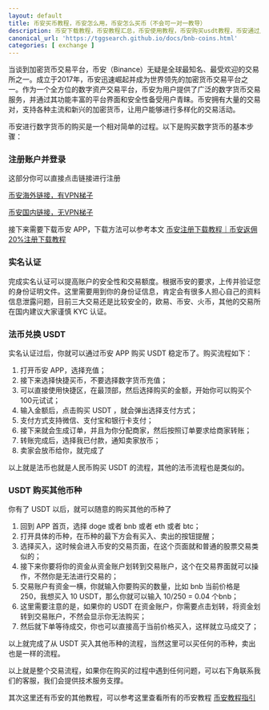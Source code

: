 ```yaml
---
layout: default
title: 币安买币教程，币安怎么用，币安怎么买币（不会可一对一教导）
description: 币安下载教程，币安教程汇总，币安使用教程，币安购买usdt教程，币安通过人民币可以轻松的购买其他币种，例如币安购买 Doge、ETH、BTC等，这里会涉及币安购买USDT教程，这部分需要有一个详细的教程指引，不然很容易入坑。有了基础的 USDT 以后，买其他币种就比较简单了。
canonical_url: 'https://tggsearch.github.io/docs/bnb-coins.html'
categories: [ exchange ]
---
```

当谈到加密货币交易平台，币安（Binance）无疑是全球最知名、最受欢迎的交易所之一。成立于2017年，币安迅速崛起并成为世界领先的加密货币交易平台之一。作为一个全方位的数字资产交易平台，币安为用户提供了广泛的数字货币交易服务，并通过其功能丰富的平台界面和安全性备受用户青睐。币安拥有大量的交易对，支持各种主流和新兴的加密货币，让用户能够进行多样化的交易活动。

币安进行数字货币的购买是一个相对简单的过程。以下是购买数字货币的基本步骤：

### 注册账户并登录
这部分你可以直接点击链接进行注册

[币安海外链接，有VPN梯子](./302.html?target=https://www.binance.com/join?ref==ZGR4DOXV)

[币安国内链接，无VPN梯子](./302.html?target=https://www.suitechsui.us/join?ref=ZGR4DOXV) 

接下来需要下载币安 APP，下载方法可以参考本文 [币安注册下载教程｜币安返佣20%注册下载教程](./bnb-buy-coins.html)

### 实名认证
完成实名认证可以提高账户的安全性和交易额度。根据币安的要求，上传并验证您的身份证明文件。这里需要用到你的身份证信息，肯定会有很多人担心自己的资料信息泄露问题，目前三大交易还是比较安全的，欧易、币安、火币，其他的交易所在国内建议大家谨慎 KYC 认证。

### 法币兑换 USDT
实名认证过后，你就可以通过币安 APP 购买 USDT 稳定币了。购买流程如下：

1. 打开币安 APP，选择充值；
2. 接下来选择快捷买币，不要选择数字货币充值；
3. 可以直接使用快捷区，在最顶部，然后选择购买的金额，开始你可以购买个100元试试；
4. 输入金额后，点击购买 USDT ，就会弹出选择支付方式；
5. 支付方式支持微信、支付宝和银行卡支付；
6. 接下来就会生成订单，并且为你分配商家，然后按照订单要求给商家转账；
7. 转账完成后，选择我已付款，通知卖家放币；
8. 卖家会放币给你，就完成了

以上就是法币也就是人民币购买 USDT 的流程，其他的法币流程也是类似的。

### USDT 购买其他币种
你有了 USDT 以后，就可以随意的购买其他的币种了

1. 回到 APP 首页，选择 doge 或者 bnb 或者 eth 或者 btc；
2. 打开具体的币种，在币种的最下方会有买入、卖出的按钮提醒；
3. 选择买入，这时候会进入币安的交易页面，在这个页面就和普通的股票交易类似的；
4. 接下来你要将你的资金从资金账户划转到交易账户，这个在交易界面就可以操作，不然你是无法进行交易的；
5. 交易账户有资金一横，你就输入你要购买的数量，比如 bnb 当前价格是 250，我想买入 10 USDT，那么你就可以输入 10/250 = 0.04 个bnb；
6. 这里需要注意的是，如果你的 USDT 在资金账户，你需要点击划转，将资金划转到交易账户，不然会显示你无法购买；
7. 然后就下单等待成交，你也可以直接高于当前价格买入，这样就立马成交了；

以上就完成了从 USDT 买入其他币种的流程，当然这里可以买任何的币种，卖出也是一样的流程。

以上就是整个交易流程，如果你在购买的过程中遇到任何问题，可以右下角联系我们的客服，我们会提供技术服务支撑。

其次这里还有币安的其他教程，可以参考这里查看所有的币安教程 [币安教程指引](./302.html?target=https://www.binance.com/zh-CN/support/faq/%E7%94%A8%E6%88%B7%E6%95%99%E7%A8%8B?c=94&navId=94)